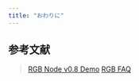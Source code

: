 ```yaml
---
title: "おわりに"
---
```




## 参考文献

> [RGB Node v0.8 Demo](https://www.youtube.com/watch?v=b9zjTsrslTI)
> [RGB FAQ](https://www.rgbfaq.com/)
